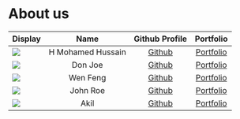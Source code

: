 # About us

Display | Name | Github Profile | Portfolio 
--------|:----:|:--------------:|:---------:
![](https://via.placeholder.com/100.png?text=Photo) | H Mohamed Hussain | [Github](https://github.com/hussain1998) | [Portfolio](docs/team/hussain.md)
![](https://via.placeholder.com/100.png?text=Photo) | Don Joe | [Github](https://github.com/) | [Portfolio](docs/team/johndoe.md)
![](https://via.placeholder.com/100.png?text=Photo) | Wen Feng | [Github](https://github.com/limwenfeng/) | [Portfolio](docs/team/johndoe.md)
![](https://via.placeholder.com/100.png?text=Photo) | John Roe | [Github](https://github.com/) | [Portfolio](docs/team/johndoe.md)
![](https://via.placeholder.com/100.png?text=Photo) | Akil | [Github](https://github.com/) | [Portfolio](docs/team/johndoe.md)
